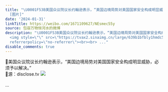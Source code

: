 ```yaml
---
title: "\U0001F53B美国众议院议长约翰逊表示，“美国边境局势对美国国家安全构成明显威胁，必须予以解决。”\U0001F53B源：disclose.tv
  [图片]"
date: '2024-01-31'
linkTitle: https://weibo.com/1671109627/NEsmec55y
source: 包容万物恒河水的微博
description: "\U0001F53B美国众议院议长约翰逊表示，“美国边境局势对美国国家安全构成明显威胁，必须予以解决。”<br>\U0001F53B源：disclose.tv
  <img style=\"\" src=\"https://tvax2.sinaimg.cn/large/639b1bfbly1hmdc5ldzngj20ey03bwf7.jpg\"
  referrerpolicy=\"no-referrer\"><br><br> ..."
disable_comments: true
---
```

🔻美国众议院议长约翰逊表示，“美国边境局势对美国国家安全构成明显威胁，必须予以解决。”<br>🔻源：disclose.tv <img style="" src="https://tvax2.sinaimg.cn/large/639b1bfbly1hmdc5ldzngj20ey03bwf7.jpg" referrerpolicy="no-referrer"><br><br> ...